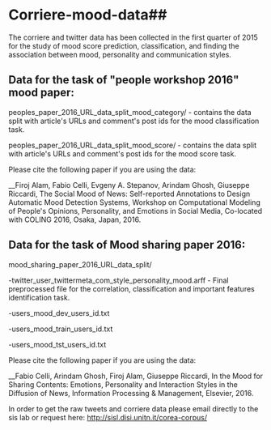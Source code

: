 # Corriere-mood-data##


The corriere and twitter data has been collected in the first quarter of 2015 for the study of mood score prediction, classification, and finding the association between mood, personality and communication styles. 

## Data for the task of "people workshop 2016" mood paper:
peoples_paper_2016_URL_data_split_mood_category/ - contains the data split with article's URLs and comment's post ids for the mood classification task. 

peoples_paper_2016_URL_data_split_mood_score/ - contains the data split with article's URLs and comment's post ids for the mood score task. 

Please cite the following paper if you are using the data:

__Firoj Alam, Fabio Celli, Evgeny A. Stepanov, Arindam Ghosh, Giuseppe Riccardi,  The Social Mood of News: Self-reported Annotations to Design Automatic Mood Detection Systems, Workshop on Computational Modeling of People's Opinions, Personality, and Emotions in Social Media, Co-located with COLING 2016, Osaka, Japan, 2016.


## Data for the task of Mood sharing paper 2016:

mood_sharing_paper_2016_URL_data_split/

-twitter_user_twittermeta_com_style_personality_mood.arff - Final preprocessed file for the correlation, classification and important features identification task. 

-users_mood_dev_users_id.txt 

-users_mood_train_users_id.txt

-users_mood_tst_users_id.txt


Please cite the following paper if you are using the data:

__Fabio Celli, Arindam Ghosh, Firoj Alam, Giuseppe Riccardi, In the Mood for Sharing Contents: Emotions, Personality and Interaction Styles in the Diffusion of News, Information Processing & Management, Elsevier, 2016.


In order to get the raw tweets and corriere data please email directly to the sis lab or request here: http://sisl.disi.unitn.it/corea-corpus/
